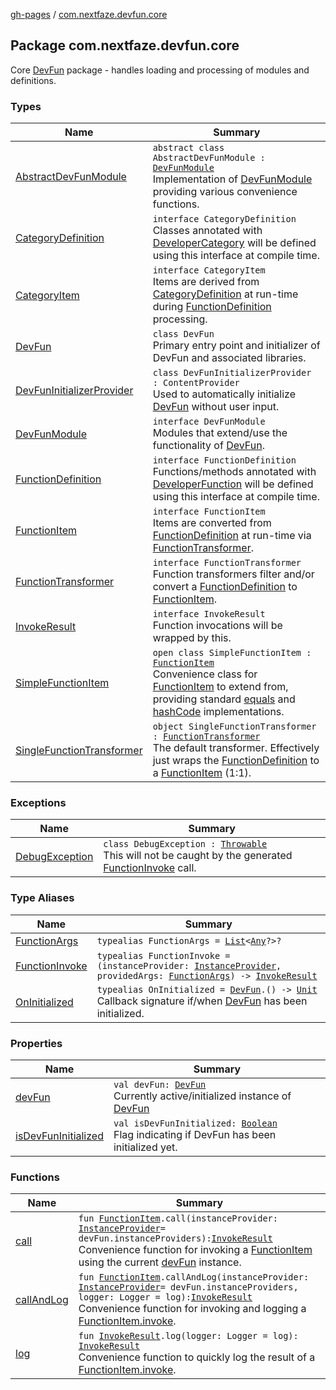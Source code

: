 [gh-pages](../index.md) / [com.nextfaze.devfun.core](.)

## Package com.nextfaze.devfun.core

Core [DevFun](https://nextfaze.github.io/dev-fun/com.nextfaze.devfun.core/-dev-fun/) package - handles loading and processing of modules and definitions.

### Types

| Name | Summary |
|---|---|
| [AbstractDevFunModule](-abstract-dev-fun-module/index.md) | `abstract class AbstractDevFunModule : `[`DevFunModule`](-dev-fun-module/index.md)<br>Implementation of [DevFunModule](-dev-fun-module/index.md) providing various convenience functions. |
| [CategoryDefinition](-category-definition/index.md) | `interface CategoryDefinition`<br>Classes annotated with [DeveloperCategory](../com.nextfaze.devfun.annotations/-developer-category/index.md) will be defined using this interface at compile time. |
| [CategoryItem](-category-item/index.md) | `interface CategoryItem`<br>Items are derived from [CategoryDefinition](-category-definition/index.md) at run-time during [FunctionDefinition](-function-definition/index.md) processing. |
| [DevFun](-dev-fun/index.md) | `class DevFun`<br>Primary entry point and initializer of DevFun and associated libraries. |
| [DevFunInitializerProvider](-dev-fun-initializer-provider/index.md) | `class DevFunInitializerProvider : ContentProvider`<br>Used to automatically initialize [DevFun](-dev-fun/index.md) without user input. |
| [DevFunModule](-dev-fun-module/index.md) | `interface DevFunModule`<br>Modules that extend/use the functionality of [DevFun](-dev-fun/index.md). |
| [FunctionDefinition](-function-definition/index.md) | `interface FunctionDefinition`<br>Functions/methods annotated with [DeveloperFunction](../com.nextfaze.devfun.annotations/-developer-function/index.md) will be defined using this interface at compile time. |
| [FunctionItem](-function-item/index.md) | `interface FunctionItem`<br>Items are converted from [FunctionDefinition](-function-definition/index.md) at run-time via [FunctionTransformer](-function-transformer/index.md). |
| [FunctionTransformer](-function-transformer/index.md) | `interface FunctionTransformer`<br>Function transformers filter and/or convert a [FunctionDefinition](-function-definition/index.md) to [FunctionItem](-function-item/index.md). |
| [InvokeResult](-invoke-result/index.md) | `interface InvokeResult`<br>Function invocations will be wrapped by this. |
| [SimpleFunctionItem](-simple-function-item/index.md) | `open class SimpleFunctionItem : `[`FunctionItem`](-function-item/index.md)<br>Convenience class for [FunctionItem](-function-item/index.md) to extend from, providing standard [equals](-simple-function-item/equals.md) and [hashCode](-simple-function-item/hash-code.md) implementations. |
| [SingleFunctionTransformer](-single-function-transformer/index.md) | `object SingleFunctionTransformer : `[`FunctionTransformer`](-function-transformer/index.md)<br>The default transformer. Effectively just wraps the [FunctionDefinition](-function-definition/index.md) to a [FunctionItem](-function-item/index.md) (1:1). |

### Exceptions

| Name | Summary |
|---|---|
| [DebugException](-debug-exception/index.md) | `class DebugException : `[`Throwable`](https://kotlinlang.org/api/latest/jvm/stdlib/kotlin/-throwable/index.html)<br>This will not be caught by the generated [FunctionInvoke](-function-invoke.md) call. |

### Type Aliases

| Name | Summary |
|---|---|
| [FunctionArgs](-function-args.md) | `typealias FunctionArgs = `[`List`](https://kotlinlang.org/api/latest/jvm/stdlib/kotlin.collections/-list/index.html)`<`[`Any`](https://kotlinlang.org/api/latest/jvm/stdlib/kotlin/-any/index.html)`?>?` |
| [FunctionInvoke](-function-invoke.md) | `typealias FunctionInvoke = (instanceProvider: `[`InstanceProvider`](../com.nextfaze.devfun.inject/-instance-provider/index.md)`, providedArgs: `[`FunctionArgs`](-function-args.md)`) -> `[`InvokeResult`](-invoke-result/index.md) |
| [OnInitialized](-on-initialized.md) | `typealias OnInitialized = `[`DevFun`](-dev-fun/index.md)`.() -> `[`Unit`](https://kotlinlang.org/api/latest/jvm/stdlib/kotlin/-unit/index.html)<br>Callback signature if/when [DevFun](-dev-fun/index.md) has been initialized. |

### Properties

| Name | Summary |
|---|---|
| [devFun](dev-fun.md) | `val devFun: `[`DevFun`](-dev-fun/index.md)<br>Currently active/initialized instance of [DevFun](-dev-fun/index.md) |
| [isDevFunInitialized](is-dev-fun-initialized.md) | `val isDevFunInitialized: `[`Boolean`](https://kotlinlang.org/api/latest/jvm/stdlib/kotlin/-boolean/index.html)<br>Flag indicating if DevFun has been initialized yet. |

### Functions

| Name | Summary |
|---|---|
| [call](call.md) | `fun `[`FunctionItem`](-function-item/index.md)`.call(instanceProvider: `[`InstanceProvider`](../com.nextfaze.devfun.inject/-instance-provider/index.md)` = devFun.instanceProviders): `[`InvokeResult`](-invoke-result/index.md)<br>Convenience function for invoking a [FunctionItem](-function-item/index.md) using the current [devFun](dev-fun.md) instance. |
| [callAndLog](call-and-log.md) | `fun `[`FunctionItem`](-function-item/index.md)`.callAndLog(instanceProvider: `[`InstanceProvider`](../com.nextfaze.devfun.inject/-instance-provider/index.md)` = devFun.instanceProviders, logger: Logger = log): `[`InvokeResult`](-invoke-result/index.md)<br>Convenience function for invoking and logging a [FunctionItem.invoke](-function-item/invoke.md). |
| [log](log.md) | `fun `[`InvokeResult`](-invoke-result/index.md)`.log(logger: Logger = log): `[`InvokeResult`](-invoke-result/index.md)<br>Convenience function to quickly log the result of a [FunctionItem.invoke](-function-item/invoke.md). |
